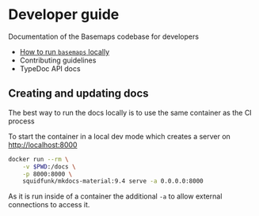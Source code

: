 # Developer guide

Documentation of the Basemaps codebase for developers

- [How to run `basemaps` locally](./run-basemaps-locally.md)
- Contributing guidelines
- TypeDoc API docs

## Creating and updating docs

The best way to run the docs locally is to use the same container as the CI process

To start the container in a local dev mode which creates a server on [http://localhost:8000](http://localhost:8000)

```bash
docker run --rm \
    -v $PWD:/docs \
    -p 8000:8000 \
    squidfunk/mkdocs-material:9.4 serve -a 0.0.0.0:8000
```

As it is run inside of a container the additional `-a` to allow external connections to access it.
